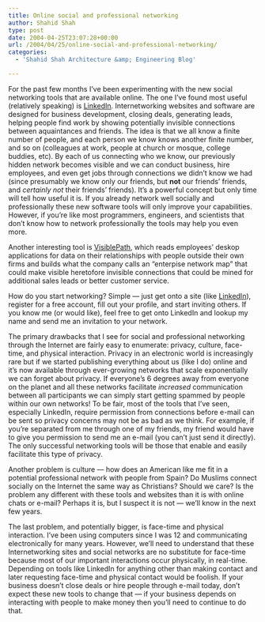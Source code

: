 ```yaml
---
title: Online social and professional networking
author: Shahid Shah
type: post
date: 2004-04-25T23:07:28+00:00
url: /2004/04/25/online-social-and-professional-networking/
categories:
  - 'Shahid Shah Architecture &amp; Engineering Blog'

---
```

For the past few months I&#8217;ve been experimenting with the new social networking tools that are available online. The one I&#8217;ve found most useful (relatively speaking) is [LinkedIn][1]. Internetworking websites and software are designed for business development, closing deals, generating leads, helping people find work by showing potentially invisible connections between aquaintances and friends. The idea is that we all know a finite number of people, and each person we know knows another finite number, and so on (colleagues at work, people at church or mosque, college buddies, etc). By each of us connecting who we know, our previously hidden network becomes visible and we can conduct business, hire employees, and even get jobs through connections we didn&#8217;t know we had (since presumably we know only our friends, but **not** our friends&#8217; friends, and _certainly not_ their friends&#8217; friends). It&#8217;s a powerful concept but only time will tell how useful it is. If you already network well socially and professionally these new software tools will only improve your capabilities. However, if you&#8217;re like most programmers, engineers, and scientists that don&#8217;t know how to network professionally the tools may help you even more.
  
<!--more-->

Another interesting tool is [VisiblePath][2], which reads employees&#8217; deskop applications for data on their relationships with people outside their own firms and builds what the company calls an &#8220;enterpise network map&#8221; that could make visible heretofore invisible connections that could be mined for additional sales leads or better customer service.

How do you start networking? Simple &#8212; just get onto a site (like [LinkedIn][1]), register for a free account, fill out your profile, and start inviting others. If you know me (or would like), feel free to get onto LinkedIn and lookup my name and send me an invitation to your network.

The primary drawbacks that I see for social and professional networking through the Internet are fairly easy to enumerate: privacy, culture, face-time, and physical interaction. Privacy in an electronic world is increasingly rare but if we started publishing everything about us (like I do) online and it&#8217;s now available through ever-growing networks that scale exponentially we can forget about privacy. If everyone&#8217;s 6 degrees away from everyone on the planet and all these networks facilitate _increased_ communication between all participants we can simply start getting spammed by people within our own networks! To be fair, most of the tools that I&#8217;ve seen, especially LinkedIn, require permission from connections before e-mail can be sent so privacy concerns may not be as bad as we think. For example, if you&#8217;re separated from me through one of my friends, my friend would have to give you permission to send me an e-mail (you can&#8217;t just send it directly). The only successful networking tools will be those that enable and easily facilitate this type of privacy.

Another problem is culture &#8212; how does an American like me fit in a potential professional network with people from Spain? Do Muslims connect socially on the Internet the same way as Christians? Should we care? Is the problem any different with these tools and websites than it is with online chats or e-mail? Perhaps it is, but I suspect it is not &#8212; we&#8217;ll know in the next few years.

The last problem, and potentially bigger, is face-time and physical interaction. I&#8217;ve been using computers since I was 12 and communicating electronically for many years. However, we&#8217;ll need to understand that these Internetworking sites and social networks are no substitute for face-time because most of our important interactions occur physically, in real-time. Depending on tools like LinkedIn for anything other than making contact and later requesting face-time and physical contact would be foolish. If your business doesn&#8217;t close deals or hire people through e-mail today, don&#8217;t expect these new tools to change that &#8212; if your business depends on interacting with people to make money then you&#8217;ll need to continue to do that.

 [1]: http://www.linkedin.com
 [2]: http://www.visiblepath.com